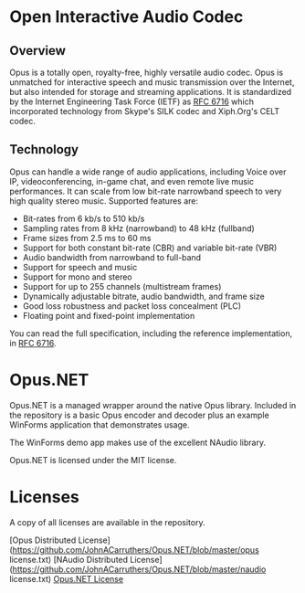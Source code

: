 # Open Interactive Audio Codec

## Overview

Opus is a totally open, royalty-free, highly versatile audio codec. Opus is unmatched for interactive speech and music transmission over the Internet, but also intended for storage and streaming applications. It is standardized by the Internet Engineering Task Force (IETF) as [RFC 6716](http://tools.ietf.org/html/rfc6716) which incorporated technology from Skype's SILK codec and Xiph.Org's CELT codec.

## Technology

Opus can handle a wide range of audio applications, including Voice over IP, videoconferencing, in-game chat, and even remote live music performances. It can scale from low bit-rate narrowband speech to very high quality stereo music. Supported features are:

* Bit-rates from 6 kb/s to 510 kb/s
* Sampling rates from 8 kHz (narrowband) to 48 kHz (fullband)
* Frame sizes from 2.5 ms to 60 ms
* Support for both constant bit-rate (CBR) and variable bit-rate (VBR)
* Audio bandwidth from narrowband to full-band
* Support for speech and music
* Support for mono and stereo
* Support for up to 255 channels (multistream frames)
* Dynamically adjustable bitrate, audio bandwidth, and frame size
* Good loss robustness and packet loss concealment (PLC)
* Floating point and fixed-point implementation

You can read the full specification, including the reference implementation, in [RFC 6716](http://tools.ietf.org/html/rfc6716).

# Opus.NET

Opus.NET is a managed wrapper around the native Opus library. Included in the repository is a basic Opus encoder and decoder plus an example WinForms application that demonstrates usage.

The WinForms demo app makes use of the excellent NAudio library.

Opus.NET is licensed under the MIT license.

# Licenses

A copy of all licenses are available in the repository.

[Opus Distributed License](https://github.com/JohnACarruthers/Opus.NET/blob/master/opus license.txt)
[NAudio Distributed License](https://github.com/JohnACarruthers/Opus.NET/blob/master/naudio license.txt)
[Opus.NET License](https://github.com/JohnACarruthers/Opus.NET/blob/master/license.txt)
